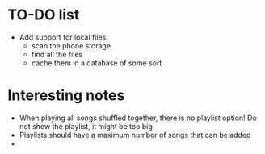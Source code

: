# TO-DO list

- Add support for local files 
  - scan the phone storage
  - find all the files
  - cache them in a database of some sort


  

# Interesting notes

- When playing all songs shuffled together, there is no playlist option! Do not show the playlist, it might be too big
- Playlists should have a maximum number of songs that can be added
- 